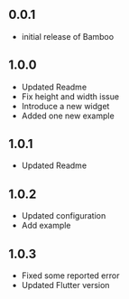## 0.0.1

* initial release of Bamboo

## 1.0.0
* Updated Readme
* Fix height and width issue
* Introduce a new widget
* Added one new example

## 1.0.1
* Updated Readme

## 1.0.2
* Updated configuration
* Add example 

## 1.0.3
* Fixed some reported error
* Updated Flutter version